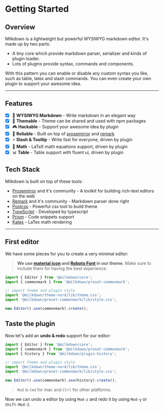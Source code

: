# Getting Started

## Overview

Milkdown is a lightweight but powerful WYSIWYG markdown editor. It's made up by two parts:

-   A tiny core which provide markdown parser, serializer and kinds of plugin loader.
-   Lots of plugins provide syntax, commands and components.

With this pattern you can enable or disable any custom syntax you like, such as table, latex and slash commands.
You can even create your own plugin to support your awesome idea.

---

## Features

-   [x] 📝 **WYSIWYG Markdown** - Write markdown in an elegant way
-   [x] 🎨 **Themable** - Theme can be shared and used with npm packages
-   [x] 🎮 **Hackable** - Support your awesome idea by plugin
-   [x] 🦾 **Reliable** - Built on top of [prosemirror](https://prosemirror.net/) and [remark](https://github.com/remarkjs/remark)
-   [x] ⚡️ **Slash & Tooltip** - Write fast for everyone, driven by plugin
-   [x] 🧮 **Math** - LaTeX math equations support, driven by plugin
-   [x] 📊 **Table** - Table support with fluent ui, driven by plugin

## Tech Stack

Milkdown is built on top of these tools:

-   [Prosemirror](https://prosemirror.net/) and it's community - A toolkit for building rich-text editors on the web
-   [Remark](https://github.com/remarkjs/remark) and it's community - Markdown parser done right
-   [Postcss](https://postcss.org/) - Powerful css tool to build theme
-   [TypeScript](https://www.typescriptlang.org/) - Developed by typescript
-   [Prism](https://prismjs.com/) - Code snippets support
-   [Katex](https://katex.org/) - LaTex math rendering

---

## First editor

We have some pieces for you to create a very minimal editor:

> **We use [material icon](https://fonts.google.com/icons) and [Roboto Font](https://fonts.google.com/specimen/Roboto) in our theme**.
> Make sure to include them for having the best experience.

```typescript
import { Editor } from '@milkdown/core';
import { commonmark } from '@milkdown/preset-commonmark';

// import theme and plugin style
import '@milkdown/theme-nord/lib/theme.css';
import '@milkdown/preset-commonmark/lib/style.css';

new Editor().use(commonmark).create();
```

## Taste the plugin

Now let's add an **undo & redo** support for our editor:

```typescript
import { Editor } from '@milkdown/core';
import { commonmark } from '@milkdown/preset-commonmark';
import { history } from '@milkdown/plugin-history';

// import theme and plugin style
import '@milkdown/theme-nord/lib/theme.css';
import '@milkdown/preset-commonmark/lib/style.css';

new Editor().use(commonmark).use(history).create();
```

> `Mod` is `Cmd` for mac and `Ctrl` for other platforms.

Now we can undo a editor by using `Mod-z` and redo it by using `Mod-y` or `Shift-Mod-Z`.
